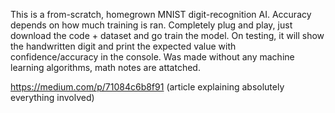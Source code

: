 This is a from-scratch, homegrown MNIST digit-recognition AI. Accuracy depends on how much training is ran. 
Completely plug and play, just download the code + dataset and go train the model.
On testing, it will show the handwritten digit and print the expected value with confidence/accuracy in the console.
Was made without any machine learning algorithms, math notes are attatched.

https://medium.com/p/71084c6b8f91 (article explaining absolutely everything involved)
